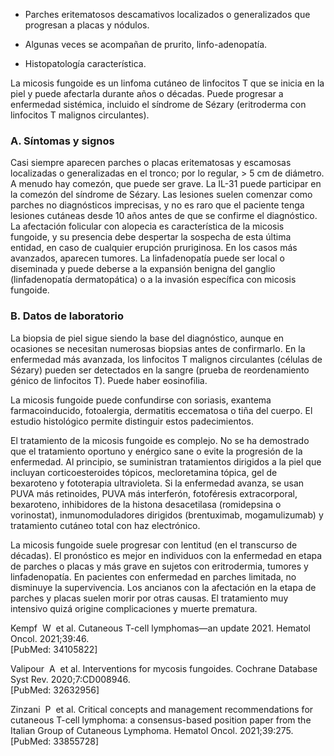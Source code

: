 -   Parches eritematosos descamativos localizados o generalizados que progresan a placas y nódulos.
    
-   Algunas veces se acompañan de prurito, linfo-adenopatía.
    
-   Histopatología característica.
    

La micosis fungoide es un linfoma cutáneo de linfocitos T que se inicia en la piel y puede afectarla durante años o décadas. Puede progresar a enfermedad sistémica, incluido el síndrome de Sézary (eritroderma con linfocitos T malignos circulantes).

### A. Síntomas y signos

Casi siempre aparecen parches o placas eritematosas y escamosas localizadas o generalizadas en el tronco; por lo regular, > 5 cm de diámetro. A menudo hay comezón, que puede ser grave. La IL-31 puede participar en la comezón del síndrome de Sézary. Las lesiones suelen comenzar como parches no diagnósticos imprecisas, y no es raro que el paciente tenga lesiones cutáneas desde 10 años antes de que se confirme el diagnóstico. La afectación folicular con alopecia es característica de la micosis fungoide, y su presencia debe despertar la sospecha de esta última entidad, en caso de cualquier erupción pruriginosa. En los casos más avanzados, aparecen tumores. La linfadenopatía puede ser local o diseminada y puede deberse a la expansión benigna del ganglio (linfadenopatía dermatopática) o a la invasión específica con micosis fungoide.

### B. Datos de laboratorio

La biopsia de piel sigue siendo la base del diagnóstico, aunque en ocasiones se necesitan numerosas biopsias antes de confirmarlo. En la enfermedad más avanzada, los linfocitos T malignos circulantes (células de Sézary) pueden ser detectados en la sangre (prueba de reordenamiento génico de linfocitos T). Puede haber eosinofilia.

La micosis fungoide puede confundirse con soriasis, exantema farmacoinducido, fotoalergia, dermatitis eccematosa o tiña del cuerpo. El estudio histológico permite distinguir estos padecimientos.

El tratamiento de la micosis fungoide es complejo. No se ha demostrado que el tratamiento oportuno y enérgico sane o evite la progresión de la enfermedad. Al principio, se suministran tratamientos dirigidos a la piel que incluyan corticoesteroides tópicos, mecloretamina tópica, gel de bexaroteno y fototerapia ultravioleta. Si la enfermedad avanza, se usan PUVA más retinoides, PUVA más interferón, fotoféresis extracorporal, bexaroteno, inhibidores de la histona desacetilasa (romidepsina o vorinostat), inmunomoduladores dirigidos (brentuximab, mogamulizumab) y tratamiento cutáneo total con haz electrónico.

La micosis fungoide suele progresar con lentitud (en el transcurso de décadas). El pronóstico es mejor en individuos con la enfermedad en etapa de parches o placas y más grave en sujetos con eritrodermia, tumores y linfadenopatía. En pacientes con enfermedad en parches limitada, no disminuye la supervivencia. Los ancianos con la afectación en la etapa de parches y placas suelen morir por otras causas. El tratamiento muy intensivo quizá origine complicaciones y muerte prematura.

Kempf  W  et al. Cutaneous T-cell lymphomas—an update 2021. Hematol Oncol. 2021;39:46.  
[PubMed: 34105822]    

Valipour  A  et al. Interventions for mycosis fungoides. Cochrane Database Syst Rev. 2020;7:CD008946.  
[PubMed: 32632956]    

Zinzani  P  et al. Critical concepts and management recommendations for cutaneous T-cell lymphoma: a consensus-based position paper from the Italian Group of Cutaneous Lymphoma. Hematol Oncol. 2021;39:275.  
[PubMed: 33855728]